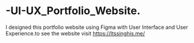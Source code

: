 # -UI-UX_Portfolio_Website.
I designed this portfolio website using Figma with User Interface and User Experience.to see the website visit https://Itssinghis.me/
